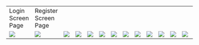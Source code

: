 <table>
  <tr>
    <td>Login Screen Page</td>
     <td>Register Screen Page</td>
  </tr>
  <tr>
    <td><img src="https://github.com/xaldarof/WordsAppExampleLesson/blob/main/screens/1.jpg"></td>
    <td><img src="https://github.com/xaldarof/WordsAppExampleLesson/blob/main/screens/2.jpg"></td>
    <td><img src="https://github.com/xaldarof/WordsAppExampleLesson/blob/main/screens/3.jpg"></td>
    <td><img src="https://github.com/xaldarof/WordsAppExampleLesson/blob/main/screens/4.jpg"></td>
    <td><img src="https://github.com/xaldarof/WordsAppExampleLesson/blob/main/screens/5.jpg"></td>
    <td><img src="https://github.com/xaldarof/WordsAppExampleLesson/blob/main/screens/6.jpg"></td>
    <td><img src="https://github.com/xaldarof/WordsAppExampleLesson/blob/main/screens/7.jpg"></td>
    <td><img src="https://github.com/xaldarof/WordsAppExampleLesson/blob/main/screens/8.jpg"></td>
    <td><img src="https://github.com/xaldarof/WordsAppExampleLesson/blob/main/screens/9.jpg"></td>
    <td><img src="https://github.com/xaldarof/WordsAppExampleLesson/blob/main/screens/10.jpg"></td>
    <td><img src="https://github.com/xaldarof/WordsAppExampleLesson/blob/main/screens/10.jpg"></td>
    <td><img src="https://github.com/xaldarof/WordsAppExampleLesson/blob/main/screens/11.jpg"></td>
    <td><img src="https://github.com/xaldarof/WordsAppExampleLesson/blob/main/screens/12.jpg"></td>
    <td><img src="https://github.com/xaldarof/WordsAppExampleLesson/blob/main/screens/13.jpg"></td>
    <td><img src="https://github.com/xaldarof/WordsAppExampleLesson/blob/main/screens/14.jpg"></td>
    <td><img src="https://github.com/xaldarof/WordsAppExampleLesson/blob/main/screens/15.jpg"></td>
    <td><img src="https://github.com/xaldarof/WordsAppExampleLesson/blob/main/screens/16.jpg"></td>
    <td><img src="https://github.com/xaldarof/WordsAppExampleLesson/blob/main/screens/17.jpg"></td>
    <td><img src="https://github.com/xaldarof/WordsAppExampleLesson/blob/main/screens/18.jpg"></td>
    <td><img src="https://github.com/xaldarof/WordsAppExampleLesson/blob/main/screens/19.jpg"></td>
  </tr>
 </table>